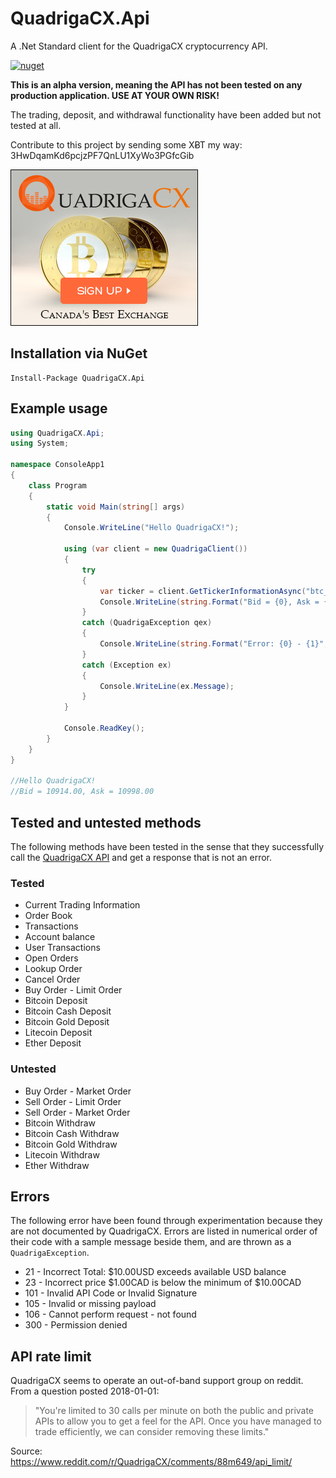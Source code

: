 # QuadrigaCX.Api
A .Net Standard client for the QuadrigaCX cryptocurrency API. 



[![nuget](https://img.shields.io/nuget/v/QuadrigaCX.Api.svg)](https://www.nuget.org/packages/QuadrigaCX.Api/)

**This is an alpha version, meaning the API has not been tested on any production application. USE AT YOUR OWN RISK!**

The trading, deposit, and withdrawal functionality have been added but not tested at all.

Contribute to this project by sending some XɃT my way:  3HwDqamKd6pcjzPF7QnLU1XyWo3PGfcGib

[![Sign-up with QuadrigaCX](https://github.com/RobJohnston/QuadrigaCX.Api/blob/master/QCX%20300x250%20White%20CDN%20Sign%20Up.jpg)](https://www.quadrigacx.com/?ref=c7flx49lbhc3b1awgl8pig7l)

## Installation via NuGet
```
Install-Package QuadrigaCX.Api
```

## Example usage

```csharp
using QuadrigaCX.Api;
using System;

namespace ConsoleApp1
{
    class Program
    {
        static void Main(string[] args)
        {
            Console.WriteLine("Hello QuadrigaCX!");

            using (var client = new QuadrigaClient())
            {
                try
                {
                    var ticker = client.GetTickerInformationAsync("btc_cad").GetAwaiter().GetResult();
                    Console.WriteLine(string.Format("Bid = {0}, Ask = {1}", ticker.Bid, ticker.Ask));
                }
                catch (QuadrigaException qex)
                {
                    Console.WriteLine(string.Format("Error: {0} - {1}", qex.Code, qex.Message));
                }
                catch (Exception ex)
                {
                    Console.WriteLine(ex.Message);
                }
            }

            Console.ReadKey();
        }
    }
}

//Hello QuadrigaCX!
//Bid = 10914.00, Ask = 10998.00
```

## Tested and untested methods

The following methods have been tested in the sense that they successfully call the 
[QuadrigaCX API](https://www.quadrigacx.com/api_info) and get a response that is not an error.

### Tested

* Current Trading Information
* Order Book
* Transactions
* Account balance
* User Transactions
* Open Orders
* Lookup Order
* Cancel Order
* Buy Order - Limit Order
* Bitcoin Deposit
* Bitcoin Cash Deposit
* Bitcoin Gold Deposit
* Litecoin Deposit
* Ether Deposit

### Untested

* Buy Order - Market Order
* Sell Order - Limit Order
* Sell Order - Market Order
* Bitcoin Withdraw
* Bitcoin Cash Withdraw
* Bitcoin Gold Withdraw
* Litecoin Withdraw
* Ether Withdraw

## Errors

The following error have been found through experimentation because they are not documented by QuadrigaCX.
Errors are listed in numerical order of their code with a sample message beside them, and are thrown as a `QuadrigaException`.

* 21 - Incorrect Total: $10.00USD exceeds available USD balance
* 23 - Incorrect price $1.00CAD is below the minimum of $10.00CAD
* 101 - Invalid API Code or Invalid Signature
* 105 - Invalid or missing payload
* 106 - Cannot perform request - not found
* 300 - Permission denied

## API rate limit

QuadrigaCX seems to operate an out-of-band support group on reddit. From a question posted 2018-01-01:

>"You're limited to 30 calls per minute on both the public and private APIs to allow you to get a feel for the API. 
> Once you have managed to trade efficiently, we can consider removing these limits."

Source:  https://www.reddit.com/r/QuadrigaCX/comments/88m649/api_limit/